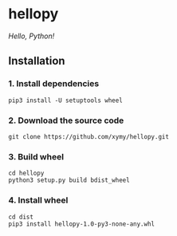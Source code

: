 # hellopy

*Hello, Python!*

## Installation

### 1. Install dependencies

    pip3 install -U setuptools wheel

### 2. Download the source code

    git clone https://github.com/xymy/hellopy.git

### 3. Build wheel

    cd hellopy
    python3 setup.py build bdist_wheel

### 4. Install wheel

    cd dist
    pip3 install hellopy-1.0-py3-none-any.whl
